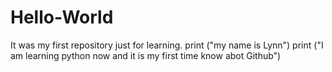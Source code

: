 # Hello-World #
It was my first repository just for learning.
print ("my name is Lynn")
print ("I am learning python now and it is my first time know abot Github")
